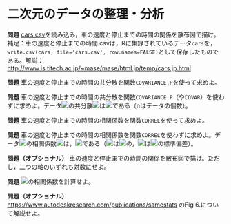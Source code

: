 # 二次元のデータの整理・分析

**問題** [cars.csv](https://github.com/taroyabuki/analysis/raw/master/data/cars.csv)を読み込み，車の速度と停止までの時間の関係を散布図で描け。補足：車の速度と停止までの時間.csvは，Rに集録されているデータ`cars`を，`write.csv(cars, file='cars.csv', row.names=FALSE)`として保存したものである。解説：http://www.is.titech.ac.jp/~mase/mase/html.jp/temp/cars.jp.html

**問題** 車の速度と停止までの時間の共分散を関数`COVARIANCE.P`を使って求めよ。

**問題** 車の速度と停止までの時間の共分散を関数`COVARIANCE.P`（や`COVAR`）を使わずに求めよ。データ<img src='https://latex.codecogs.com/png.latex?\inline&space;(x_i,&space;y_i)' />の共分散<img src='https://latex.codecogs.com/png.latex?\inline&space;s_{xy}' />は<img src='https://latex.codecogs.com/png.latex?\inline&space;s_{xy}=\frac{1}{n}\sum_{i=1}^n(x_i-\bar{x})(y_i-\bar{y})' />である（nはデータの個数）。

**問題** 車の速度と停止までの時間の相関係数を関数`CORREL`を使って求めよ。

**問題** 車の速度と停止までの時間の相関係数を関数`CORREL`を使わずに求めよ。データ<img src='https://latex.codecogs.com/png.latex?\inline&space;(x_i,&space;y_i)' />の相関係数<img src='https://latex.codecogs.com/png.latex?\inline&space;r_{xy}' />は，<img src='https://latex.codecogs.com/png.latex?\inline&space;r_{xy}=s_{xy}/s_x/s_y' />である（<img src='https://latex.codecogs.com/png.latex?\inline&space;s_x' />は<img src='https://latex.codecogs.com/png.latex?\inline&space;x_i' />の，<img src='https://latex.codecogs.com/png.latex?\inline&space;s_y' />は<img src='https://latex.codecogs.com/png.latex?\inline&space;y_i' />の標準偏差）。

**問題（オプショナル）** 車の速度と停止までの時間の関係を散布図で描け。ただし，二つの軸のいずれも対数にせよ。

**問題** <img src='https://latex.codecogs.com/png.latex?\inline&space;y=x^2\,&space;(x=-5,&space;-4,&space;\dots,&space;4,&space;5)' />の相関係数を計算せよ。

**問題（オプショナル）** https://www.autodeskresearch.com/publications/samestats のFig 6.について解説せよ。
